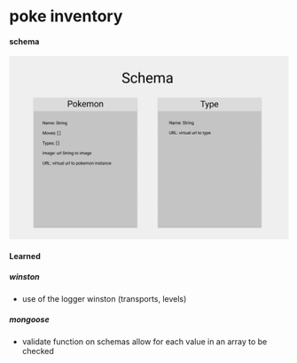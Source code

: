# poke inventory

#### schema

![inventory models](public/images/pokeinventory_schema.png)

#### Learned

##### winston

- use of the logger winston (transports, levels)

##### mongoose

- validate function on schemas allow for each value in an array to be checked
